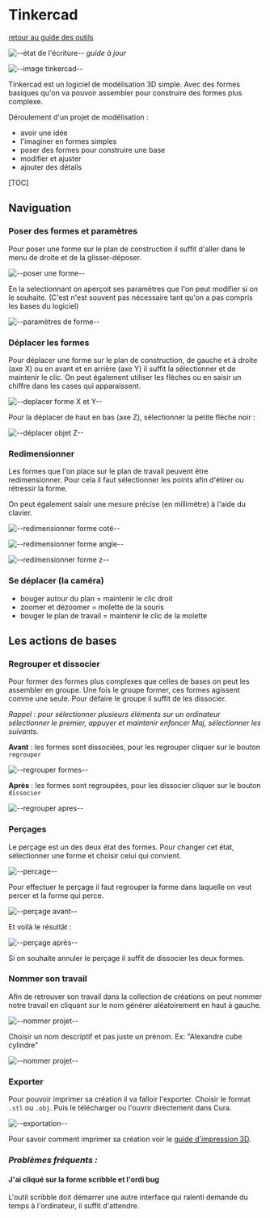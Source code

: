 # Tinkercad

[retour au guide des outils](../outils.md)

![--état de l'écriture--](../imgplaceholder/balise_verte.png) *guide à jour*

![--image tinkercad--](../imgplaceholder/outils/tinkercad.png)

Tinkercad  est un logiciel de modélisation 3D simple.  Avec des formes basiques  qu'on va pouvoir assembler pour construire des formes plus complexe.



Déroulement d'un projet de modélisation :

- avoir une idée
- l'imaginer en formes simples
- poser des formes pour construire une base
- modifier et ajuster
- ajouter des détails


[TOC]

## Naviguation

### Poser des formes et paramètres

Pour poser une forme sur le plan de construction il suffit d'aller dans le menu de droite et de la glisser-déposer.

![--poser une forme--](img/tinkercad/tinkercad_poser-objet.png)



En  la selectionnant on aperçoit ses paramètres que l'on peut modifier si  on le souhaite. (C'est n'est souvent pas nécessaire tant qu'on a pas  compris les bases du logiciel)

![--paramètres de forme--](img/tinkercad/tinkercad_parametres-objet.png)



### Déplacer les formes

Pour  déplacer une forme sur le plan de construction, de gauche et à droite  (axe X) ou en avant et en arrière (axe Y) il suffit la sélectionner et  de maintenir le clic. On peut également utiliser les flèches ou en  saisir un chiffre dans les cases qui apparaissent.

![--deplacer forme X et Y--](img/tinkercad/tinkercad_deplacer-objet-xy.png)



Pour la déplacer de haut en bas (axe Z), sélectionner la petite flèche noir :

![--déplacer objet Z--](img/tinkercad/tinkercad_deplacer-objet-z.png)



### Redimensionner

Les  formes que l'on place sur le plan de travail peuvent être  redimensionner. Pour cela il faut sélectionner les points afin d'étirer  ou rétressir la forme.

On peut également saisir une mesure précise (en millimètre) à l'aide du clavier.

![--redimensionner forme coté--](img/tinkercad/tinkercad_redimensionner-objet-x.png)

![--redimensionner forme angle--](img/tinkercad/tinkercad_redimensionner-objet-xy.png)

![--redimensionner forme z--](img/tinkercad/tinkercad_redimensionner-objet-z.png)



### Se déplacer (la caméra)

- bouger autour du plan = maintenir le clic droit
- zoomer et dézoomer = molette de la souris
- bouger le plan de travail = maintenir le clic de la molette



## Les actions de bases

### Regrouper et dissocier

Pour  former des formes plus complexes que celles de bases on peut les  assembler en groupe. Une fois le groupe former, ces formes agissent  comme une seule. Pour défaire le groupe il suffit de les dissocier.

*Rappel : pour sélectionner plusieurs éléments sur un ordinateur sélectionner le premier, appuyer et maintenir enfoncer Maj, sélectionner les suivants.*

**Avant** : les formes sont dissociées, pour les regrouper cliquer sur le bouton `regrouper`

![--regrouper formes--](img/tinkercad/tinkercad_regrouper-avant.png)



**Après** : les formes sont regroupées, pour les dissocier cliquer sur le bouton `dissocier`

![--regrouper apres--](img/tinkercad/tinkercad_regrouper-apres.png)



### Perçages

Le perçage est un des deux état des formes. Pour changer cet état, sélectionner une forme et choisir celui qui convient.

![--percage--](img/tinkercad/tinkercad_percage.png)



Pour effectuer le perçage il faut regrouper la forme dans laquelle on veut percer et la forme qui perce.

![--perçage avant--](img/tinkercad/tinkercad_percage-avant.png)



Et voilà le résultât :

![--perçage après--](img/tinkercad/tinkercad_percage-apres.png)

Si on souhaite annuler le perçage il suffit de dissocier les deux formes.



### Nommer son travail

Afin  de retrouver son travail dans la collection de créations on peut nommer  notre travail en cliquant sur le nom générer aléatoirement en haut à  gauche.

![--nommer projet--](img/tinkercad/tinkercad_nommer-projet1.png)



Choisir un nom descriptif et pas juste un prénom. Ex: "Alexandre cube cylindre"

![--nommer projet--](img/tinkercad/tinkercad_nommer-projet2.png)



### Exporter

Pour pouvoir imprimer sa création il va falloir l'exporter. Choisir le format `.stl` ou `.obj`. Puis le télécharger ou l'ouvrir directement dans Cura.

![--exportation--](img/tinkercad/tinkercad_export.png)



Pour savoir comment imprimer sa création voir le [guide d'impression 3D](imprimante3D.md).



### *Problèmes fréquents :*

#### J'ai cliqué sur la forme scribble et l'ordi bug

L'outil scribble doit démarrer une autre interface qui ralenti demande du temps à l'ordinateur, il suffit d'attendre.
